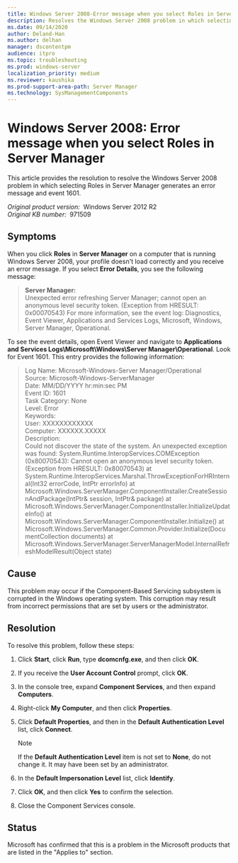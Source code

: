 ```yaml
---
title: Windows Server 2008-Error message when you select Roles in Server Manager
description: Resolves the Windows Server 2008 problem in which selecting Roles in Server Manager generates an error message and Event 1601.
ms.date: 09/14/2020
author: Deland-Han
ms.author: delhan
manager: dscontentpm
audience: itpro
ms.topic: troubleshooting
ms.prod: windows-server
localization_priority: medium
ms.reviewer: kaushika
ms.prod-support-area-path: Server Manager
ms.technology: SysManagementComponents
---
```

# Windows Server 2008: Error message when you select Roles in Server Manager

This article provides the resolution to resolve the Windows Server 2008 problem in which selecting Roles in Server Manager generates an error message and event 1601.

_Original product version:_ &nbsp;Windows Server 2012 R2  
_Original KB number:_ &nbsp;971509

## Symptoms

When you click **Roles** in **Server Manager** on a computer that is running Windows Server 2008, your profile doesn't load correctly and you receive an error message. If you select **Error Details**, you see the following message:

> **Server Manager:**  
Unexpected error refreshing Server Manager; cannot open an anonymous level security token. (Exception from HRESULT: 0x00070543)
For more information, see the event log: Diagnostics, Event Viewer, Applications and Services Logs, Microsoft, Windows, Server Manager, Operational.

To see the event details, open Event Viewer and navigate to **Applications and Services Logs\Microsoft\Windows\Server Manager\Operational**. Look for Event 1601. This entry provides the following information:

> Log Name: Microsoft-Windows-Server Manager/Operational  
Source: Microsoft-Windows-ServerManager  
Date: MM/DD/YYYY hr:min:sec PM  
Event ID: 1601  
Task Category: None  
Level: Error  
Keywords:  
User: XXXXXXXXXXXX  
Computer: XXXXXX.XXXXX  
Description:  
Could not discover the state of the system. An unexpected exception was found: System.Runtime.InteropServices.COMException (0x80070543): Cannot open an anonymous level security token. (Exception from HRESULT: 0x80070543) at System.Runtime.InteropServices.Marshal.ThrowExceptionForHRInternal(Int32 errorCode, IntPtr errorInfo) at Microsoft.Windows.ServerManager.ComponentInstaller.CreateSessionAndPackage(IntPtr& session, IntPtr& package) at Microsoft.Windows.ServerManager.ComponentInstaller.InitializeUpdateInfo() at Microsoft.Windows.ServerManager.ComponentInstaller.Initialize() at Microsoft.Windows.ServerManager.Common.Provider.Initialize(DocumentCollection documents) at Microsoft.Windows.ServerManager.ServerManagerModel.InternalRefreshModelResult(Object state)

## Cause

This problem may occur if the Component-Based Servicing subsystem is corrupted in the Windows operating system. This corruption may result from incorrect permissions that are set by users or the administrator.

## Resolution

To resolve this problem, follow these steps:

1. Click **Start**, click **Run**, type **dcomcnfg.exe**, and then click **OK**.
2. If you receive the **User Account Control**  prompt, click **OK**.
3. In the console tree, expand **Component Services**, and then expand **Computers**.
4. Right-click **My Computer**, and then click **Properties**.
5. Click **Default Properties**, and then in the **Default Authentication Level** list, click **Connect**.
    > [!Note]
    > If the **Default Authentication Level** item is not set to **None**, do not change it. It may have been set by an administrator.

6. In the **Default Impersonation Level** list, click **Identify**.
7. Click **OK**, and then click **Yes** to confirm the selection.
8. Close the Component Services console.

## Status

Microsoft has confirmed that this is a problem in the Microsoft products that are listed in the "Applies to" section.
